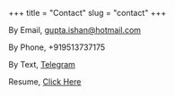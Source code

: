+++
title = "Contact"
slug = "contact"
+++

By Email, gupta.ishan@hotmail.com

By Phone, +919513737175

By Text, [Telegram](https://t.me/Ishan_gupta)

Resume, [Click Here](https://drive.google.com/file/d/17IE_Hc2XCG9LYHW3A-tZECuAtgeJUWPb/view)
